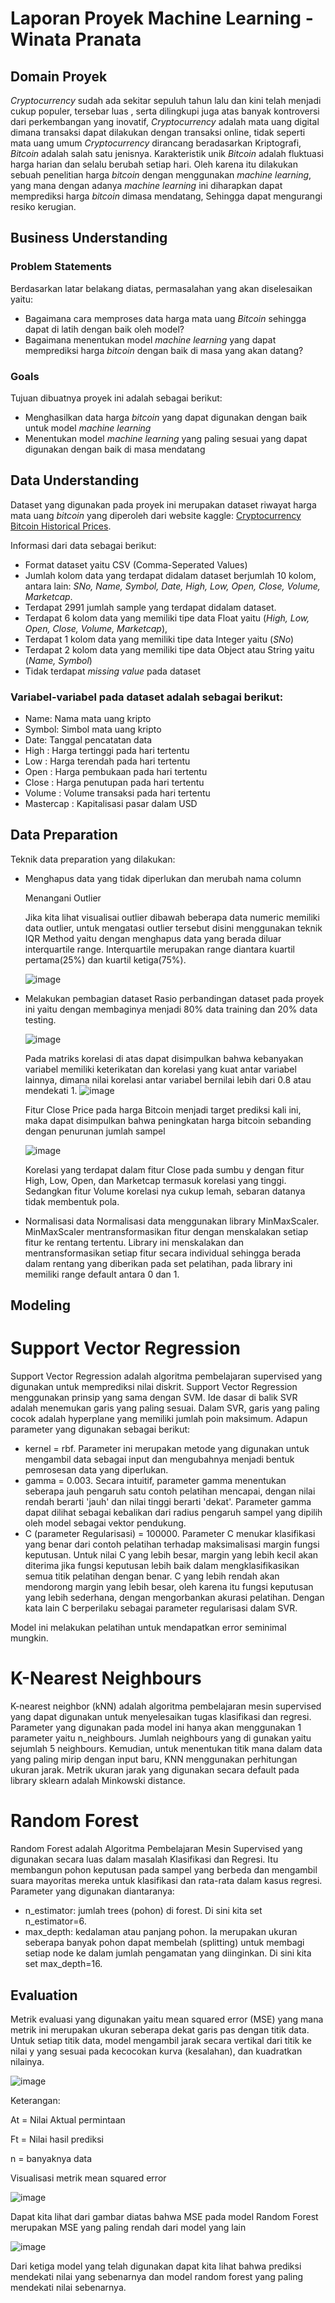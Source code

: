# Laporan Proyek Machine Learning - Winata Pranata

## Domain Proyek
*Cryptocurrency* sudah ada sekitar sepuluh tahun lalu dan kini telah menjadi cukup populer, tersebar luas , serta dilingkupi juga atas banyak kontroversi dari perkembangan yang inovatif, *Cryptocurrency* adalah mata uang digital dimana transaksi dapat dilakukan dengan transaksi online, tidak seperti mata uang umum *Cryptocurrency* dirancang beradasarkan Kriptografi, *Bitcoin* adalah salah satu jenisnya. Karakteristik unik *Bitcoin* adalah fluktuasi harga harian dan selalu berubah setiap hari. Oleh karena itu dilakukan sebuah penelitian harga *bitcoin* dengan menggunakan *machine learning*, yang mana dengan adanya *machine learning* ini diharapkan dapat memprediksi harga *bitcoin* dimasa mendatang, Sehingga dapat mengurangi resiko kerugian.

## Business Understanding

### Problem Statements

Berdasarkan latar belakang diatas, permasalahan yang akan diselesaikan yaitu:
- Bagaimana cara memproses data harga mata uang *Bitcoin* sehingga dapat di latih dengan baik oleh model?
- Bagaimana menentukan model *machine learning* yang dapat memprediksi harga *bitcoin* dengan baik di masa yang akan datang?

### Goals

Tujuan dibuatnya proyek ini adalah sebagai berikut:
- Menghasilkan data harga *bitcoin* yang dapat digunakan dengan baik untuk model *machine learning*
- Menentukan model *machine learning* yang paling sesuai yang dapat digunakan dengan baik di masa mendatang

## Data Understanding
Dataset yang digunakan pada proyek ini merupakan dataset riwayat harga mata uang *bitcoin* yang diperoleh dari website kaggle: [Cryptocurrency Bitcoin Historical Prices](https://www.kaggle.com/datasets/sudalairajkumar/cryptocurrencypricehistory?select=coin_Bitcoin.csv).

Informasi dari data sebagai berikut:

* Format dataset yaitu CSV (Comma-Seperated Values)
* Jumlah kolom data yang terdapat didalam dataset berjumlah 10 kolom, antara lain: _SNo, Name, Symbol, Date, High, Low, Open, Close, Volume, Marketcap_.
* Terdapat 2991 jumlah sample yang terdapat didalam dataset.
* Terdapat 6 kolom data yang memiliki tipe data Float yaitu (_High, Low, Open, Close, Volume, Marketcap_), 
* Terdapat 1 kolom data yang memiliki tipe data Integer yaitu (_SNo_)
* Terdapat 2 kolom data yang memiliki tipe data Object atau String yaitu (_Name, Symbol_)
* Tidak terdapat _missing value_ pada dataset
### **Variabel-variabel pada dataset adalah sebagai berikut:**

* Name: Nama mata uang kripto
* Symbol: Simbol mata uang kripto
* Date: Tanggal pencatatan data
* High : Harga tertinggi pada hari tertentu
* Low : Harga terendah pada hari tertentu
* Open : Harga pembukaan pada hari tertentu
* Close : Harga penutupan pada hari tertentu
* Volume : Volume transaksi pada hari tertentu
* Mastercap : Kapitalisasi pasar dalam USD

## Data Preparation
Teknik data preparation yang dilakukan:
* Menghapus data yang tidak diperlukan dan merubah nama column

  Menangani Outlier
  
  Jika kita lihat visualisai outlier dibawah beberapa data numeric memiliki data outlier, untuk mengatasi outlier tersebut disini menggunakan teknik IQR Method yaitu dengan menghapus data yang berada diluar interquartile range. Interquartile merupakan range diantara kuartil pertama(25%) dan kuartil ketiga(75%).
  
  ![image](https://user-images.githubusercontent.com/62703894/196564317-27c0fb5e-c250-44c2-9000-37a0cb1312dd.png)
  
* Melakukan pembagian dataset
  Rasio perbandingan dataset pada proyek ini yaitu dengan membaginya menjadi 80% data training dan 20% data testing.

  ![image](https://user-images.githubusercontent.com/62703894/196565164-60390902-8c69-409c-9324-c438ea061457.png)
  
  Pada matriks korelasi di atas dapat disimpulkan bahwa kebanyakan variabel memiliki keterikatan dan korelasi yang kuat antar variabel lainnya, dimana nilai korelasi antar variabel bernilai lebih dari 0.8 atau mendekati 1.
  ![image](https://user-images.githubusercontent.com/62703894/196596796-4ec460e8-0aa6-4191-bff7-f14588fc94e5.png)
  
  Fitur Close Price pada harga Bitcoin menjadi target prediksi kali ini, maka dapat disimpulkan bahwa peningkatan harga bitcoin sebanding dengan penurunan jumlah sampel
  
  ![image](https://user-images.githubusercontent.com/62703894/196597429-336bdcf1-7c58-427e-b131-06975a83d5b1.png)

  
  Korelasi yang terdapat dalam fitur Close pada sumbu y dengan fitur High, Low, Open, dan Marketcap termasuk korelasi yang tinggi. Sedangkan fitur Volume korelasi nya cukup lemah, sebaran datanya tidak membentuk pola.


  
* Normalisasi data
  Normalisasi data menggunakan library MinMaxScaler. MinMaxScaler mentransformasikan fitur dengan menskalakan setiap fitur ke rentang tertentu. Library ini menskalakan dan mentransformasikan setiap fitur secara individual sehingga berada dalam rentang yang diberikan pada set pelatihan, pada library ini memiliki range default antara 0 dan 1.

## Modeling

# Support Vector Regression
Support Vector Regression adalah algoritma pembelajaran supervised yang digunakan untuk memprediksi nilai diskrit. Support Vector Regression menggunakan prinsip yang sama dengan SVM. Ide dasar di balik SVR adalah menemukan garis yang paling sesuai. Dalam SVR, garis yang paling cocok adalah hyperplane yang memiliki jumlah poin maksimum. Adapun parameter yang digunakan sebagai berikut:
* kernel = rbf. Parameter ini merupakan metode yang digunakan untuk mengambil data sebagai input dan mengubahnya menjadi bentuk pemrosesan data yang diperlukan.
* gamma = 0.003. Secara intuitif, parameter gamma menentukan seberapa jauh pengaruh satu contoh pelatihan mencapai, dengan nilai rendah berarti 'jauh' dan nilai tinggi berarti 'dekat'. Parameter gamma dapat dilihat sebagai kebalikan dari radius pengaruh sampel yang dipilih oleh model sebagai vektor pendukung.
* C (parameter Regularisasi) = 100000. Parameter C menukar klasifikasi yang benar dari contoh pelatihan terhadap maksimalisasi margin fungsi keputusan. Untuk nilai C yang lebih besar, margin yang lebih kecil akan diterima jika fungsi keputusan lebih baik dalam mengklasifikasikan semua titik pelatihan dengan benar. C yang lebih rendah akan mendorong margin yang lebih besar, oleh karena itu fungsi keputusan yang lebih sederhana, dengan mengorbankan akurasi pelatihan. Dengan kata lain C berperilaku sebagai parameter regularisasi dalam SVR.

Model ini melakukan pelatihan untuk mendapatkan error seminimal mungkin.

# K-Nearest Neighbours
K-nearest neighbor (kNN) adalah algoritma pembelajaran mesin supervised yang dapat digunakan untuk menyelesaikan tugas klasifikasi dan regresi. Parameter yang digunakan pada model ini hanya akan menggunakan 1 parameter yaitu n_neighbours. Jumlah neighbours yang di gunakan yaitu sejumlah 5 neighbours. Kemudian, untuk menentukan titik mana dalam data yang paling mirip dengan input baru, KNN menggunakan perhitungan ukuran jarak. Metrik ukuran jarak yang digunakan secara default pada library sklearn adalah Minkowski distance.

# Random Forest
Random Forest adalah Algoritma Pembelajaran Mesin Supervised yang digunakan secara luas dalam masalah Klasifikasi dan Regresi. Itu membangun pohon keputusan pada sampel yang berbeda dan mengambil suara mayoritas mereka untuk klasifikasi dan rata-rata dalam kasus regresi. Parameter yang digunakan diantaranya:
* n_estimator: jumlah trees (pohon) di forest. Di sini kita set n_estimator=6.
* max_depth: kedalaman atau panjang pohon. Ia merupakan ukuran seberapa banyak pohon dapat membelah (splitting) untuk membagi setiap node ke dalam jumlah pengamatan yang diinginkan. Di sini kita set max_depth=16.


## Evaluation
Metrik evaluasi yang digunakan yaitu mean squared error (MSE) yang mana metrik ini merupakan ukuran seberapa dekat garis pas dengan titik data. Untuk setiap titik data, model mengambil jarak secara vertikal dari titik ke nilai y yang sesuai pada kecocokan kurva (kesalahan), dan kuadratkan nilainya.

![image](https://user-images.githubusercontent.com/62703894/196490785-5fb24087-efb7-4668-8acb-d31e52cd983e.png)

Keterangan:

At = Nilai Aktual permintaan

Ft = Nilai hasil prediksi

n = banyaknya data

Visualisasi metrik mean squared error

![image](https://user-images.githubusercontent.com/62703894/196492062-9afbf587-29d5-4ffb-8055-762e84ce6e2b.png)

Dapat kita lihat dari gambar diatas bahwa MSE pada model Random Forest merupakan MSE yang paling rendah dari model yang lain

![image](https://user-images.githubusercontent.com/62703894/196493241-314442c2-233a-475c-a4c5-cacc8f11f86c.png)

Dari ketiga model yang telah digunakan dapat kita lihat bahwa prediksi mendekati nilai yang sebenarnya dan model random forest yang paling mendekati nilai sebenarnya.
